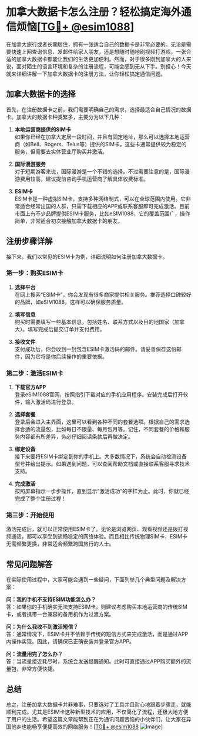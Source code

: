 # 加拿大数据卡怎么注册？轻松搞定海外通信烦恼[[TG💪+ @esim1088](https://t.me/s/esim1088)]

在加拿大旅行或者长期居住，拥有一张适合自己的数据卡是非常必要的。无论是需要快速上网查询信息、发邮件给家人朋友，还是想随时随地刷视频打游戏，一张合适的加拿大数据卡都能让我们的生活更加便利。然而，对于很多刚到加拿大的人来说，面对陌生的语言环境和复杂的注册流程，可能会感到无从下手。别担心！今天就来详细讲解一下加拿大数据卡的注册方法，让你轻松搞定通信问题。

## 加拿大数据卡的选择

首先，在注册数据卡之前，我们需要明确自己的需求，选择最适合自己情况的数据卡。加拿大的数据卡种类繁多，主要分为以下几种：

1. **本地运营商提供的SIM卡**  
   如果你已经在加拿大定居一段时间，并且有固定地址，那么可以选择本地运营商（如Bell、Rogers、Telus等）提供的SIM卡。这些卡通常提供较为稳定的服务，但需要去实体营业厅购买并激活。

2. **国际漫游服务**  
   对于短期游客来说，国际漫游是一个不错的选择。不过需要注意的是，国际漫游费用较高，建议提前咨询手机运营商了解具体收费标准。

3. **ESIM卡**  
   ESIM卡是一种虚拟SIM卡，支持多种网络制式，可以在全球范围内使用。它非常适合经常出国的人群，只需下载相应的APP或联系客服即可完成激活。目前市面上有不少品牌提供ESIM卡服务，比如eSIM1088，它的覆盖范围广，操作简单，非常适合初次接触加拿大数据卡的朋友。

## 注册步骤详解

接下来，我们以常见的ESIM卡为例，详细说明如何注册加拿大数据卡。

### 第一步：购买ESIM卡

1. **选择平台**  
   在网上搜索“ESIM卡”，你会发现有很多商家提供相关服务。推荐选择口碑较好的品牌，如eSIM1088，这样可以确保服务质量。

2. **填写信息**  
   购买时需要填写一些基本信息，包括姓名、联系方式以及目的地国家（加拿大）。填写完成后提交订单并支付费用。

3. **接收文件**  
   支付成功后，你会收到一封包含ESIM卡激活码的邮件。请妥善保存这份邮件，因为它将是你后续操作的重要依据。

### 第二步：激活ESIM卡

1. **下载官方APP**  
   登录eSIM1088官网，按照指引下载对应的手机应用程序。安装完成后打开软件，输入激活码进行登录。

2. **选择套餐**  
   登录后会进入主界面，这里可以看到各种不同的套餐选项。根据自己的需求选择合适的流量包，比如每日不限量、每月包月等。记住，不同套餐的价格和服务内容都有所差异，务必仔细阅读条款后再做决定。

3. **绑定设备**  
   接下来要将ESIM卡绑定到你的手机上。大多数情况下，系统会自动检测设备型号并给出提示。如果遇到问题，可以查阅帮助文档或直接联系客服寻求技术支持。

4. **完成激活**  
   按照屏幕指示一步步操作，直到显示“激活成功”的字样为止。此时，你就已经完成了整个注册过程！

### 第三步：开始使用

激活完成后，就可以正常使用ESIM卡了。无论是浏览网页、观看视频还是拨打视频通话，都可以享受到流畅稳定的网络体验。而且相比传统物理SIM卡，ESIM卡无需频繁更换，非常适合频繁跨国旅行的人士。

## 常见问题解答

在实际使用过程中，大家可能会遇到一些疑问，下面列举几个典型问题及解决方案：

**问：我的手机不支持ESIM功能怎么办？**  
答：如果你的手机确实无法支持ESIM卡，则建议考虑购买本地运营商的传统SIM卡，或者携带一台兼容的备用机作为过渡方案。

**问：为什么我收不到激活短信？**  
答：通常情况下，ESIM卡并不依赖于传统的短信方式来完成激活，而是通过APP内操作实现。因此，请确保已正确安装并登录官方APP。

**问：流量用完了怎么办？**  
答：当流量接近耗尽时，系统会发送提醒通知。此时可直接通过APP购买额外的流量包，非常方便快捷。

## 总结

总之，注册加拿大数据卡并非难事，只要选对了工具并且耐心地跟着步骤走，就能顺利完成。尤其是ESIM卡这种新型技术的应用，不仅简化了流程，还极大地方便了用户的生活。希望这篇文章能帮到正在为通讯问题苦恼的小伙伴们，让大家在异国他乡也能畅享便捷高效的网络服务！[[TG💪+ @esim1088](https://t.me/s/esim1088) ![Image](https://i.postimg.cc/4NQfJmqS/Snipaste-2025-05-13-00-14-12.png)]